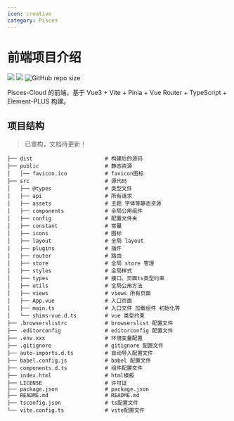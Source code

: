 ```yaml
---
icon: creative
category: Pisces
---
```


# 前端项目介绍

[![](https://img.shields.io/badge/%E5%BC%80%E5%8F%91%E8%BF%9B%E5%BA%A6-%E5%BC%80%E5%8F%91%E4%B8%AD-brightgreen?style=flat-square)]() [![](https://img.shields.io/badge/license-GPL%20v3.0-green?style=flat-square)](https://github.com/besscroft/pisces-cloud-web/blob/master/LICENSE) ![GitHub repo size](https://img.shields.io/github/repo-size/besscroft/pisces-cloud-web?style=flat-square&color=328657)

Pisces-Cloud 的前端，基于 Vue3 + Vite + Pinia + Vue Router + TypeScript + Element-PLUS 构建。

## 项目结构

> 已重构，文档待更新！

```
├── dist                       # 构建后的源码
├── public                     # 静态资源
│   │── favicon.ico            # favicon图标
├── src                        # 源代码
│   ├── @types                 # 类型文件
│   ├── api                    # 所有请求
│   ├── assets                 # 主题 字体等静态资源
│   ├── components             # 全局公用组件
│   ├── config                 # 配置文件夹
│   ├── constant               # 常量
│   ├── icons                  # 图标
│   ├── layout                 # 全局 layout
|   ├── plugins                # 插件
│   ├── router                 # 路由
│   ├── store                  # 全局 store 管理
│   ├── styles                 # 全局样式
│   ├── types                  # 接口、页面ts类型约束
│   ├── utils                  # 全局公用方法
│   ├── views                  # views 所有页面
│   ├── App.vue                # 入口页面
│   ├── main.ts                # 入口文件 加载组件 初始化等
│   └── shims-vue.d.ts         # vue 类型约束
├── .browserslistrc            # browserslist 配置文件
├── .editorconfig              # editorconfig 配置文件
├── .env.xxx                   # 环境变量配置
├── .gitignore                 # gitignore 配置文件
├── auto-imports.d.ts          # 自动导入配置文件
├── babel.config.js            # babel 配置文件
├── components.d.ts            # 组件配置文件
├── index.html                 # html模板
├── LICENSE                    # 许可证
├── package.json               # package.json
├── README.md                  # README.md
├── tsconfig.json              # ts配置文件
└── vite.config.ts             # vite配置文件
```



